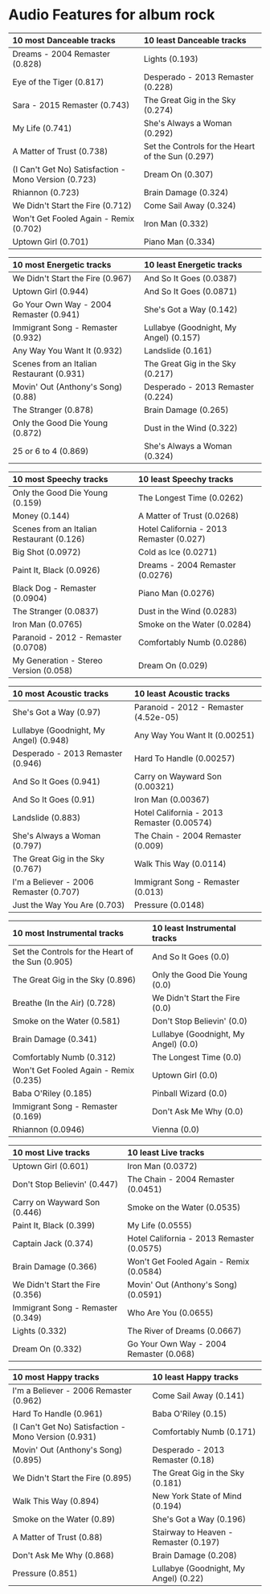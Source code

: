 # Audio Features for album rock
| 10 most Danceable tracks | 10 least Danceable tracks |
|:---|:---|
| Dreams - 2004 Remaster (0.828) | Lights (0.193) |
| Eye of the Tiger (0.817) | Desperado - 2013 Remaster (0.228) |
| Sara - 2015 Remaster (0.743) | The Great Gig in the Sky (0.274) |
| My Life (0.741) | She's Always a Woman (0.292) |
| A Matter of Trust (0.738) | Set the Controls for the Heart of the Sun (0.297) |
| (I Can't Get No) Satisfaction - Mono Version (0.723) | Dream On (0.307) |
| Rhiannon (0.723) | Brain Damage (0.324) |
| We Didn't Start the Fire (0.712) | Come Sail Away (0.324) |
| Won't Get Fooled Again - Remix (0.702) | Iron Man (0.332) |
| Uptown Girl (0.701) | Piano Man (0.334) |

| 10 most Energetic tracks | 10 least Energetic tracks |
|:---|:---|
| We Didn't Start the Fire (0.967) | And So It Goes (0.0387) |
| Uptown Girl (0.944) | And So It Goes (0.0871) |
| Go Your Own Way - 2004 Remaster (0.941) | She's Got a Way (0.142) |
| Immigrant Song - Remaster (0.932) | Lullabye (Goodnight, My Angel) (0.157) |
| Any Way You Want It (0.932) | Landslide (0.161) |
| Scenes from an Italian Restaurant (0.931) | The Great Gig in the Sky (0.217) |
| Movin' Out (Anthony's Song) (0.88) | Desperado - 2013 Remaster (0.224) |
| The Stranger (0.878) | Brain Damage (0.265) |
| Only the Good Die Young (0.872) | Dust in the Wind (0.322) |
| 25 or 6 to 4 (0.869) | She's Always a Woman (0.324) |

| 10 most Speechy tracks | 10 least Speechy tracks |
|:---|:---|
| Only the Good Die Young (0.159) | The Longest Time (0.0262) |
| Money (0.144) | A Matter of Trust (0.0268) |
| Scenes from an Italian Restaurant (0.126) | Hotel California - 2013 Remaster (0.027) |
| Big Shot (0.0972) | Cold as Ice (0.0271) |
| Paint It, Black (0.0926) | Dreams - 2004 Remaster (0.0276) |
| Black Dog - Remaster (0.0904) | Piano Man (0.0276) |
| The Stranger (0.0837) | Dust in the Wind (0.0283) |
| Iron Man (0.0765) | Smoke on the Water (0.0284) |
| Paranoid - 2012 - Remaster (0.0708) | Comfortably Numb (0.0286) |
| My Generation - Stereo Version (0.058) | Dream On (0.029) |

| 10 most Acoustic tracks | 10 least Acoustic tracks |
|:---|:---|
| She's Got a Way (0.97) | Paranoid - 2012 - Remaster (4.52e-05) |
| Lullabye (Goodnight, My Angel) (0.948) | Any Way You Want It (0.00251) |
| Desperado - 2013 Remaster (0.946) | Hard To Handle (0.00257) |
| And So It Goes (0.941) | Carry on Wayward Son (0.00321) |
| And So It Goes (0.91) | Iron Man (0.00367) |
| Landslide (0.883) | Hotel California - 2013 Remaster (0.00574) |
| She's Always a Woman (0.797) | The Chain - 2004 Remaster (0.009) |
| The Great Gig in the Sky (0.767) | Walk This Way (0.0114) |
| I'm a Believer - 2006 Remaster (0.707) | Immigrant Song - Remaster (0.013) |
| Just the Way You Are (0.703) | Pressure (0.0148) |

| 10 most Instrumental tracks | 10 least Instrumental tracks |
|:---|:---|
| Set the Controls for the Heart of the Sun (0.905) | And So It Goes (0.0) |
| The Great Gig in the Sky (0.896) | Only the Good Die Young (0.0) |
| Breathe (In the Air) (0.728) | We Didn't Start the Fire (0.0) |
| Smoke on the Water (0.581) | Don't Stop Believin' (0.0) |
| Brain Damage (0.341) | Lullabye (Goodnight, My Angel) (0.0) |
| Comfortably Numb (0.312) | The Longest Time (0.0) |
| Won't Get Fooled Again - Remix (0.235) | Uptown Girl (0.0) |
| Baba O'Riley (0.185) | Pinball Wizard (0.0) |
| Immigrant Song - Remaster (0.169) | Don't Ask Me Why (0.0) |
| Rhiannon (0.0946) | Vienna (0.0) |

| 10 most Live tracks | 10 least Live tracks |
|:---|:---|
| Uptown Girl (0.601) | Iron Man (0.0372) |
| Don't Stop Believin' (0.447) | The Chain - 2004 Remaster (0.0451) |
| Carry on Wayward Son (0.446) | Smoke on the Water (0.0535) |
| Paint It, Black (0.399) | My Life (0.0555) |
| Captain Jack (0.374) | Hotel California - 2013 Remaster (0.0575) |
| Brain Damage (0.366) | Won't Get Fooled Again - Remix (0.0584) |
| We Didn't Start the Fire (0.356) | Movin' Out (Anthony's Song) (0.0591) |
| Immigrant Song - Remaster (0.349) | Who Are You (0.0655) |
| Lights (0.332) | The River of Dreams (0.0667) |
| Dream On (0.332) | Go Your Own Way - 2004 Remaster (0.068) |

| 10 most Happy tracks | 10 least Happy tracks |
|:---|:---|
| I'm a Believer - 2006 Remaster (0.962) | Come Sail Away (0.141) |
| Hard To Handle (0.961) | Baba O'Riley (0.15) |
| (I Can't Get No) Satisfaction - Mono Version (0.931) | Comfortably Numb (0.171) |
| Movin' Out (Anthony's Song) (0.895) | Desperado - 2013 Remaster (0.18) |
| We Didn't Start the Fire (0.895) | The Great Gig in the Sky (0.181) |
| Walk This Way (0.894) | New York State of Mind (0.194) |
| Smoke on the Water (0.89) | She's Got a Way (0.196) |
| A Matter of Trust (0.88) | Stairway to Heaven - Remaster (0.197) |
| Don't Ask Me Why (0.868) | Brain Damage (0.208) |
| Pressure (0.851) | Lullabye (Goodnight, My Angel) (0.22) |
